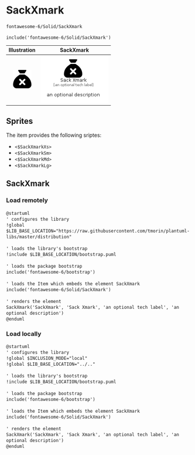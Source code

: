 # SackXmark


```text
fontawesome-6/Solid/SackXmark
```

```text
include('fontawesome-6/Solid/SackXmark')
```



| Illustration | SackXmark |
| :---: | :---: |
| ![illustration for Illustration](../../fontawesome-6/Solid/SackXmark.png) | ![illustration for SackXmark](../../fontawesome-6/Solid/SackXmark.Local.png) |



## Sprites
The item provides the following sriptes:

- `<$SackXmarkXs>`
- `<$SackXmarkSm>`
- `<$SackXmarkMd>`
- `<$SackXmarkLg>`





## SackXmark

### Load remotely
```plantuml
@startuml
' configures the library
!global $LIB_BASE_LOCATION="https://raw.githubusercontent.com/tmorin/plantuml-libs/master/distribution"

' loads the library's bootstrap
!include $LIB_BASE_LOCATION/bootstrap.puml

' loads the package bootstrap
include('fontawesome-6/bootstrap')

' loads the Item which embeds the element SackXmark
include('fontawesome-6/Solid/SackXmark')

' renders the element
SackXmark('SackXmark', 'Sack Xmark', 'an optional tech label', 'an optional description')
@enduml
```

### Load locally
```plantuml
@startuml
' configures the library
!global $INCLUSION_MODE="local"
!global $LIB_BASE_LOCATION="../.."

' loads the library's bootstrap
!include $LIB_BASE_LOCATION/bootstrap.puml

' loads the package bootstrap
include('fontawesome-6/bootstrap')

' loads the Item which embeds the element SackXmark
include('fontawesome-6/Solid/SackXmark')

' renders the element
SackXmark('SackXmark', 'Sack Xmark', 'an optional tech label', 'an optional description')
@enduml
```

